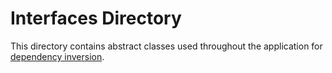 # Interfaces Directory

This directory contains abstract classes used throughout the application for [dependency inversion](https://www.geeksforgeeks.org/dependecy-inversion-principle-solid/).
